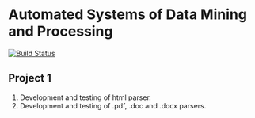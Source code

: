 # Automated Systems of Data Mining and Processing
[![Build Status](https://travis-ci.com/veotani/data-mining-processing-course.svg?branch=master)](https://travis-ci.com/veotani/data-mining-processing-course)

## Project 1
1. Development and testing of html parser.
2. Development and testing of .pdf, .doc and .docx parsers.
